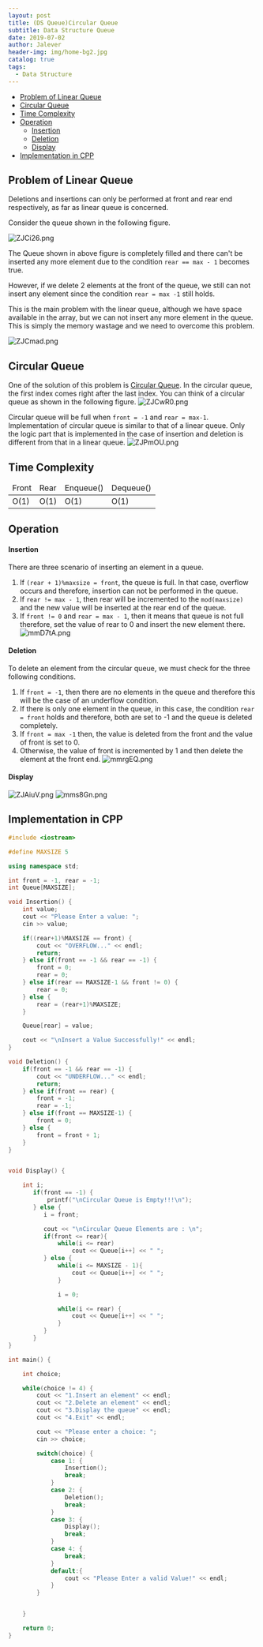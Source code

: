 ```yaml
---
layout: post
title: (DS Queue)Circular Queue
subtitle: Data Structure Queue
date: 2019-07-02
author: Jalever
header-img: img/home-bg2.jpg
catalog: true
tags:
  - Data Structure
---
```

- [Problem of Linear Queue](#problem-of-linear-queue)
- [Circular Queue](#circular-queue)
- [Time Complexity](#time-complexity)
- [Operation](#operation)
    - [Insertion](#insertion)
    - [Deletion](#deletion)
    - [Display](#display)
- [Implementation in CPP](#implementation-in-cpp)


## Problem of Linear Queue
Deletions and insertions can only be performed at front and rear end respectively, as far as linear queue is concerned.

Consider the queue shown in the following figure.

![ZJCi26.png](https://s2.ax1x.com/2019/07/02/ZJCi26.png)

The Queue shown in above figure is completely filled and there can't be inserted any more element due to the condition `rear == max - 1` becomes true.

However, if we delete 2 elements at the front of the queue, we still can not insert any element since the condition `rear = max -1` still holds.

This is the main problem with the linear queue, although we have space available in the array, but we can not insert any more element in the queue. This is simply the memory wastage and we need to overcome this problem.

![ZJCmad.png](https://s2.ax1x.com/2019/07/02/ZJCmad.png)

## Circular Queue
One of the solution of this problem is <ins>Circular Queue</ins>. In the circular queue, the first index comes right after the last index. You can think of a circular queue as shown in the following figure.
![ZJCwR0.png](https://s2.ax1x.com/2019/07/02/ZJCwR0.png)

Circular queue will be full when `front = -1` and `rear = max-1`. Implementation of circular queue is similar to that of a linear queue. Only the logic part that is implemented in the case of insertion and deletion is different from that in a linear queue.
![ZJPmOU.png](https://s2.ax1x.com/2019/07/02/ZJPmOU.png)

## Time Complexity
<table>
    <thead>
        <tr>
            <td>Front</td>
            <td>Rear</td>
            <td>Enqueue()</td>
            <td>Dequeue()</td>
        </tr>
    </thead>
    <tbody>
        <tr>
            <td>O(1)</td>
            <td>O(1)</td>
            <td>O(1)</td>
            <td>O(1)</td>
        </tr>
    </tbody>
</table>

## Operation
#### Insertion
There are three scenario of inserting an element in a queue.

1. If `(rear + 1)%maxsize = front`, the queue is full. In that case, overflow occurs and therefore, insertion can not be performed in the queue.
2. If `rear != max - 1`, then rear will be incremented to the `mod(maxsize)` and the new value will be inserted at the rear end of the queue.
3. If `front != 0` and `rear = max - 1`, then it means that queue is not full therefore, set the value of rear to 0 and insert the new element there.
![mmD7tA.png](https://s2.ax1x.com/2019/08/16/mmD7tA.png)

#### Deletion
To delete an element from the circular queue, we must check for the three following conditions.

1. If `front = -1`, then there are no elements in the queue and therefore this will be the case of an underflow condition.
2. If there is only one element in the queue, in this case, the condition `rear = front` holds and therefore, both are set to -1 and the queue is deleted completely.
3. If `front = max -1` then, the value is deleted from the front and the value of front is set to 0.
4. Otherwise, the value of front is incremented by 1 and then delete the element at the front end.
![mmrgEQ.png](https://s2.ax1x.com/2019/08/16/mmrgEQ.png)

#### Display
![ZJAiuV.png](https://s2.ax1x.com/2019/07/02/ZJAiuV.png)
![mms8Gn.png](https://s2.ax1x.com/2019/08/16/mms8Gn.png)

## Implementation in CPP
```cpp
#include <iostream>

#define MAXSIZE 5

using namespace std;

int front = -1, rear = -1;
int Queue[MAXSIZE];

void Insertion() {
	int value;
	cout << "Please Enter a value: ";
	cin >> value;

	if((rear+1)%MAXSIZE == front) {
		cout << "OVERFLOW..." << endl;
		return;
	} else if(front == -1 && rear == -1) {
		front = 0;
		rear = 0;
	} else if(rear == MAXSIZE-1 && front != 0) {
		rear = 0;
	} else {
		rear = (rear+1)%MAXSIZE;
	}

	Queue[rear] = value;

	cout << "\nInsert a Value Successfully!" << endl;
}

void Deletion() {
	if(front == -1 && rear == -1) {
		cout << "UNDERFLOW..." << endl;
		return;
	} else if(front == rear) {
		front = -1;
		rear = -1;
	} else if(front == MAXSIZE-1) {
		front = 0;
	} else {
		front = front + 1;
	}
}


void Display() {

	int i;
	   if(front == -1) {
		   printf("\nCircular Queue is Empty!!!\n");
	   } else {
	      i = front;

	      cout << "\nCircular Queue Elements are : \n";
	      if(front <= rear){
	    	  while(i <= rear)
	    		  cout << Queue[i++] << " ";
	      } else {
	    	  while(i <= MAXSIZE - 1){
	    		  cout << Queue[i++] << " ";
	    	  }

	    	  i = 0;

	    	  while(i <= rear) {
	    		  cout << Queue[i++] << " ";
	    	  }
	      }
	   }
}

int main() {

	int choice;

	while(choice != 4) {
		cout << "1.Insert an element" << endl;
		cout << "2.Delete an element" << endl;
		cout << "3.Display the queue" << endl;
		cout << "4.Exit" << endl;

		cout << "Please enter a choice: ";
		cin >> choice;

		switch(choice) {
			case 1: {
				Insertion();
				break;
			}
			case 2: {
				Deletion();
				break;
			}
			case 3: {
				Display();
				break;
			}
			case 4: {
				break;
			}
			default:{
				cout << "Please Enter a valid Value!" << endl;
			}
		}


	}

	return 0;
}

```
